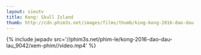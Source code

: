 ```yaml
---
layout: sieutv
title: Kong: Skull Island
thumb: http://cdn.phim3s.net/images/films/thumb/king-kong-2016-dao-dau-lau-kong-skull-island-2017.jpg
---
```

{% include jwpadv src='//phim3s.net/phim-le/kong-2016-dao-dau-lau_9042/xem-phim//video.mp4' %}